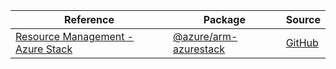 | Reference | Package | Source |
|---|---|---|
|[Resource Management - Azure Stack](arm-azurestack-readme.md)|[@azure/arm-azurestack](https://www.npmjs.com/package/@azure/arm-azurestack)|[GitHub](https://github.com/Azure/azure-sdk-for-js/blob/main/)|
